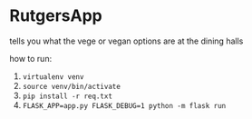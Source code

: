 # RutgersApp
tells you what the vege or vegan options are at the dining halls


how to run:
1. `virtualenv venv`
2. `source venv/bin/activate`
3. `pip install -r req.txt`
4. `FLASK_APP=app.py FLASK_DEBUG=1 python -m flask run`


